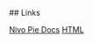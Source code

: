 ## Links

[Nivo Pie Docs](https://nivo.rocks/pie/)
[HTML](https://www.w3schools.com/tags/tag_button.asp)
